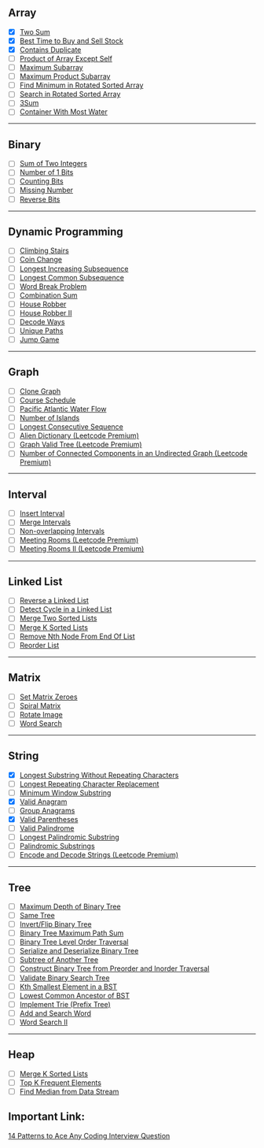 ## Array

-   [x] [Two Sum](https://leetcode.com/problems/two-sum/)
-   [x] [Best Time to Buy and Sell Stock](https://leetcode.com/problems/best-time-to-buy-and-sell-stock/)
-   [x] [Contains Duplicate](https://leetcode.com/problems/contains-duplicate/)
-   [ ] [Product of Array Except Self](https://leetcode.com/problems/product-of-array-except-self/)
-   [ ] [Maximum Subarray](https://leetcode.com/problems/maximum-subarray/)
-   [ ] [Maximum Product Subarray](https://leetcode.com/problems/maximum-product-subarray/)
-   [ ] [Find Minimum in Rotated Sorted Array](https://leetcode.com/problems/find-minimum-in-rotated-sorted-array/)
-   [ ] [Search in Rotated Sorted Array](https://leetcode.com/problems/search-in-rotated-sorted-array/)
-   [ ] [3Sum](https://leetcode.com/problems/3sum/)
-   [ ] [Container With Most Water](https://leetcode.com/problems/container-with-most-water/)

---

## Binary

-   [ ] [Sum of Two Integers](https://leetcode.com/problems/sum-of-two-integers/)
-   [ ] [Number of 1 Bits](https://leetcode.com/problems/number-of-1-bits/)
-   [ ] [Counting Bits](https://leetcode.com/problems/counting-bits/)
-   [ ] [Missing Number](https://leetcode.com/problems/missing-number/)
-   [ ] [Reverse Bits](https://leetcode.com/problems/reverse-bits/)

---

## Dynamic Programming

-   [ ] [Climbing Stairs](https://leetcode.com/problems/climbing-stairs/)
-   [ ] [Coin Change](https://leetcode.com/problems/coin-change/)
-   [ ] [Longest Increasing Subsequence](https://leetcode.com/problems/longest-increasing-subsequence/)
-   [ ] [Longest Common Subsequence](https://leetcode.com/problems/longest-common-subsequence/)
-   [ ] [Word Break Problem](https://leetcode.com/problems/word-break/)
-   [ ] [Combination Sum](https://leetcode.com/problems/combination-sum-iv/)
-   [ ] [House Robber](https://leetcode.com/problems/house-robber/)
-   [ ] [House Robber II](https://leetcode.com/problems/house-robber-ii/)
-   [ ] [Decode Ways](https://leetcode.com/problems/decode-ways/)
-   [ ] [Unique Paths](https://leetcode.com/problems/unique-paths/)
-   [ ] [Jump Game](https://leetcode.com/problems/jump-game/)

---

## Graph

-   [ ] [Clone Graph](https://leetcode.com/problems/clone-graph/)
-   [ ] [Course Schedule](https://leetcode.com/problems/course-schedule/)
-   [ ] [Pacific Atlantic Water Flow](https://leetcode.com/problems/pacific-atlantic-water-flow/)
-   [ ] [Number of Islands](https://leetcode.com/problems/number-of-islands/)
-   [ ] [Longest Consecutive Sequence](https://leetcode.com/problems/longest-consecutive-sequence/)
-   [ ] [Alien Dictionary (Leetcode Premium)](https://leetcode.com/problems/alien-dictionary/)
-   [ ] [Graph Valid Tree (Leetcode Premium)](https://leetcode.com/problems/graph-valid-tree/)
-   [ ] [Number of Connected Components in an Undirected Graph (Leetcode Premium)](https://leetcode.com/problems/number-of-connected-components-in-an-undirected-graph/)

---

## Interval

-   [ ] [Insert Interval](https://leetcode.com/problems/insert-interval/)
-   [ ] [Merge Intervals](https://leetcode.com/problems/merge-intervals/)
-   [ ] [Non-overlapping Intervals](https://leetcode.com/problems/non-overlapping-intervals/)
-   [ ] [Meeting Rooms (Leetcode Premium)](https://leetcode.com/problems/meeting-rooms/)
-   [ ] [Meeting Rooms II (Leetcode Premium)](https://leetcode.com/problems/meeting-rooms-ii/)

---

## Linked List

-   [ ] [Reverse a Linked List](https://leetcode.com/problems/reverse-linked-list/)
-   [ ] [Detect Cycle in a Linked List](https://leetcode.com/problems/linked-list-cycle/)
-   [ ] [Merge Two Sorted Lists](https://leetcode.com/problems/merge-two-sorted-lists/)
-   [ ] [Merge K Sorted Lists](https://leetcode.com/problems/merge-k-sorted-lists/)
-   [ ] [Remove Nth Node From End Of List](https://leetcode.com/problems/remove-nth-node-from-end-of-list/)
-   [ ] [Reorder List](https://leetcode.com/problems/reorder-list/)

---

## Matrix

-   [ ] [Set Matrix Zeroes](https://leetcode.com/problems/set-matrix-zeroes/)
-   [ ] [Spiral Matrix](https://leetcode.com/problems/spiral-matrix/)
-   [ ] [Rotate Image](https://leetcode.com/problems/rotate-image/)
-   [ ] [Word Search](https://leetcode.com/problems/word-search/)

---

## String

-   [x] [Longest Substring Without Repeating Characters](https://leetcode.com/problems/longest-substring-without-repeating-characters/)
-   [ ] [Longest Repeating Character Replacement](https://leetcode.com/problems/longest-repeating-character-replacement/)
-   [ ] [Minimum Window Substring](https://leetcode.com/problems/minimum-window-substring/)
-   [x] [Valid Anagram](https://leetcode.com/problems/valid-anagram/)
-   [ ] [Group Anagrams](https://leetcode.com/problems/group-anagrams/)
-   [x] [Valid Parentheses](https://leetcode.com/problems/valid-parentheses/)
-   [ ] [Valid Palindrome](https://leetcode.com/problems/valid-palindrome/)
-   [ ] [Longest Palindromic Substring](https://leetcode.com/problems/longest-palindromic-substring/)
-   [ ] [Palindromic Substrings](https://leetcode.com/problems/palindromic-substrings/)
-   [ ] [Encode and Decode Strings (Leetcode Premium)](https://leetcode.com/problems/encode-and-decode-strings/)

---

## Tree

-   [ ] [Maximum Depth of Binary Tree](https://leetcode.com/problems/maximum-depth-of-binary-tree/)
-   [ ] [Same Tree](https://leetcode.com/problems/same-tree/)
-   [ ] [Invert/Flip Binary Tree](https://leetcode.com/problems/invert-binary-tree/)
-   [ ] [Binary Tree Maximum Path Sum](https://leetcode.com/problems/binary-tree-maximum-path-sum/)
-   [ ] [Binary Tree Level Order Traversal](https://leetcode.com/problems/binary-tree-level-order-traversal/)
-   [ ] [Serialize and Deserialize Binary Tree](https://leetcode.com/problems/serialize-and-deserialize-binary-tree/)
-   [ ] [Subtree of Another Tree](https://leetcode.com/problems/subtree-of-another-tree/)
-   [ ] [Construct Binary Tree from Preorder and Inorder Traversal](https://leetcode.com/problems/construct-binary-tree-from-preorder-and-inorder-traversal/)
-   [ ] [Validate Binary Search Tree](https://leetcode.com/problems/validate-binary-search-tree/)
-   [ ] [Kth Smallest Element in a BST](https://leetcode.com/problems/kth-smallest-element-in-a-bst/)
-   [ ] [Lowest Common Ancestor of BST](https://leetcode.com/problems/lowest-common-ancestor-of-a-binary-search-tree/)
-   [ ] [Implement Trie (Prefix Tree)](https://leetcode.com/problems/implement-trie-prefix-tree/)
-   [ ] [Add and Search Word](https://leetcode.com/problems/add-and-search-word-data-structure-design/)
-   [ ] [Word Search II](https://leetcode.com/problems/word-search-ii/)

---

## Heap

-   [ ] [Merge K Sorted Lists](https://leetcode.com/problems/merge-k-sorted-lists/)
-   [ ] [Top K Frequent Elements](https://leetcode.com/problems/top-k-frequent-elements/)
-   [ ] [Find Median from Data Stream](https://leetcode.com/problems/find-median-from-data-stream/)

## Important Link:

[14 Patterns to Ace Any Coding Interview Question](https://hackernoon.com/14-patterns-to-ace-any-coding-interview-question-c5bb3357f6ed)

